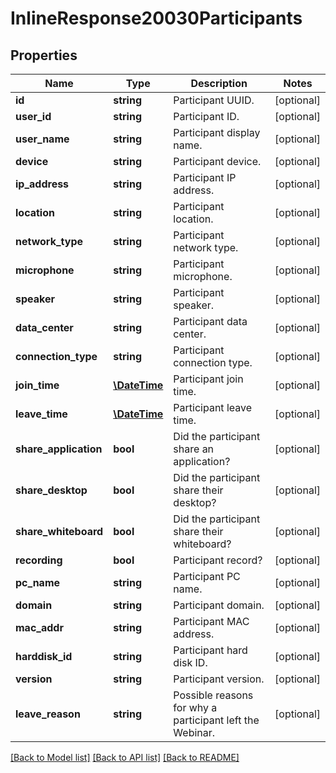 # InlineResponse20030Participants

## Properties
Name | Type | Description | Notes
------------ | ------------- | ------------- | -------------
**id** | **string** | Participant UUID. | [optional] 
**user_id** | **string** | Participant ID. | [optional] 
**user_name** | **string** | Participant display name. | [optional] 
**device** | **string** | Participant device. | [optional] 
**ip_address** | **string** | Participant IP address. | [optional] 
**location** | **string** | Participant location. | [optional] 
**network_type** | **string** | Participant network type. | [optional] 
**microphone** | **string** | Participant microphone. | [optional] 
**speaker** | **string** | Participant speaker. | [optional] 
**data_center** | **string** | Participant data center. | [optional] 
**connection_type** | **string** | Participant connection type. | [optional] 
**join_time** | [**\DateTime**](\DateTime.md) | Participant join time. | [optional] 
**leave_time** | [**\DateTime**](\DateTime.md) | Participant leave time. | [optional] 
**share_application** | **bool** | Did the participant share an application? | [optional] 
**share_desktop** | **bool** | Did the participant share their desktop? | [optional] 
**share_whiteboard** | **bool** | Did the participant share their whiteboard? | [optional] 
**recording** | **bool** | Participant record? | [optional] 
**pc_name** | **string** | Participant PC name. | [optional] 
**domain** | **string** | Participant domain. | [optional] 
**mac_addr** | **string** | Participant MAC address. | [optional] 
**harddisk_id** | **string** | Participant hard disk ID. | [optional] 
**version** | **string** | Participant version. | [optional] 
**leave_reason** | **string** | Possible reasons for why a participant left the Webinar. | [optional] 

[[Back to Model list]](../README.md#documentation-for-models) [[Back to API list]](../README.md#documentation-for-api-endpoints) [[Back to README]](../README.md)


